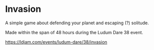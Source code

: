 # Invasion

A simple game about defending your planet and escaping (?) solitude.

Made within the span of 48 hours during the Ludum Dare 38 event.

https://ldjam.com/events/ludum-dare/38/invasion
